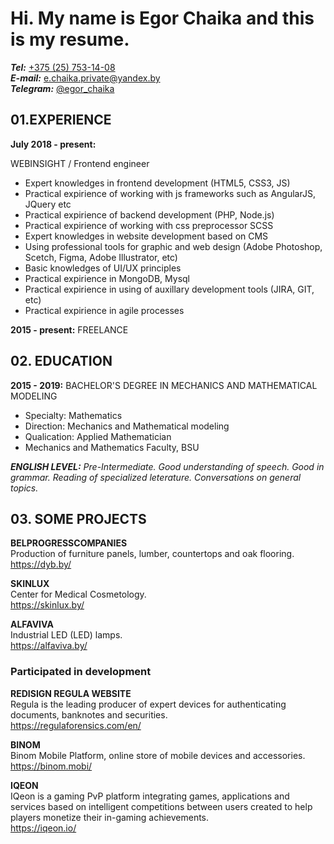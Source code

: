 
# Hi. My name is Egor Chaika and this is my resume.
**_Tel:_**
[+375 (25) 753-14-08](tel:+375257531408)  
**_E-mail:_**
[e.chaika.private@yandex.by](mailto:e.chaika.private@yandex.by)   
**_Telegram:_**
[@egor_chaika](https://t.me/egor_chaika)  

## 01.EXPERIENCE
**July 2018 - present:**  

WEBINSIGHT / Frontend engineer  
* Expert knowledges in frontend development (HTML5, CSS3, JS)
* Practical expirience of working with js frameworks such as AngularJS, JQuery etc
* Practical expirience of backend development (PHP, Node.js)
* Practical expirience of working with css preprocessor SCSS
* Expert knowledges in website development based on CMS
* Using professional tools for graphic and web design (Adobe Photoshop, Scetch, Figma, Adobe Illustrator, etc)
* Basic knowledges of UI/UX principles
* Practical expirience in MongoDB, Mysql
* Practical expirience in using of auxillary development tools (JIRA, GIT, etc)
* Practical expirience in agile processes  

**2015 - present:** FREELANCE

## 02. EDUCATION
**2015 - 2019:** BACHELOR'S DEGREE IN MECHANICS AND MATHEMATICAL MODELING
* Specialty: Mathematics
* Direction: Mechanics and Mathematical modeling
* Qualication: Applied Mathematician
* Mechanics and Mathematics Faculty, BSU


_**ENGLISH LEVEL:** Pre-Intermediate. Good understanding of speech. Good in grammar. Reading of specialized leterature. Conversations on general topics._

## 03. SOME PROJECTS
**BELPROGRESSCOMPANIES**    
Production of furniture panels, lumber, countertops and oak flooring.  
https://dyb.by/  

**SKINLUX**  
Center for Medical Cosmetology.  
https://skinlux.by/  

**ALFAVIVA**  
Industrial LED (LED) lamps.  
https://alfaviva.by/  

### Participated in development
**REDISIGN REGULA WEBSITE**  
Regula is the leading producer of expert devices for authenticating documents, banknotes and securities.  
https://regulaforensics.com/en/  

**BINOM**  
Binom Mobile Platform, online store of mobile devices and accessories.  
https://binom.mobi/  

**IQEON**  
IQeon is a gaming PvP platform integrating games, applications and services based on intelligent competitions between users created to help players monetize their in-gaming achievements.  
https://iqeon.io/
